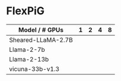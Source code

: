 # FlexPiG

| Model / # GPUs | 1 | 2 | 4 | 8 |
|---|---|---|---|---|
| Sheared-LLaMA-2.7B  |   |   |   |   |
| Llama-2-7b  |   |   |   |   |
| Llama-2-13b  |   |   |   |   |
| vicuna-33b-v1.3 |   |   |   |   |
